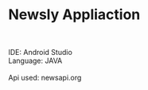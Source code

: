 # Newsly Appliaction
<br>

IDE: Android Studio 
<br>
Language: JAVA            
<br>
Api used: newsapi.org  


